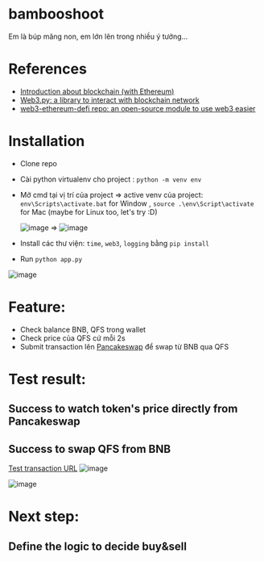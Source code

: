# bambooshoot
Em là búp măng non, em lớn lên trong nhiều ý tưởng...

# References
- [Introduction about blockchain (with Ethereum)](https://snakecharmers.ethereum.org/a-developers-guide-to-ethereum-pt-1/)
- [Web3.py: a library to interact with blockchain network](https://web3py.readthedocs.io/en/stable/)
- [web3-ethereum-defi repo: an open-source module to use web3 easier](https://github.com/tradingstrategy-ai/web3-ethereum-defi?tab=readme-ov-file)
  
# Installation 
- Clone repo
- Cài python virtualenv cho project : `python -m venv env`
- Mở cmd tại vị trí của project => active venv của project: `env\Scripts\activate.bat` for Window , `source .\env\Script\activate` for Mac (maybe for Linux too, let's try :D)
  
  ![image](https://github.com/user-attachments/assets/d0b75edb-23cf-4396-9733-9b70373e5eac) =>  ![image](https://github.com/user-attachments/assets/de89694b-e148-4956-ac54-60ac79cc18fb)


- Install các thư viện: `time`, `web3`, `logging` bằng `pip install`
- Run `python app.py`


![image](https://github.com/user-attachments/assets/a56e9ee6-cedb-4992-a069-a30a49bd7bc5)



# Feature: 
- Check balance BNB, QFS trong wallet
- Check price của QFS cứ mỗi 2s
- Submit transaction lên [Pancakeswap](https://pancakeswap.finance/swap?outputCurrency=0xab737e248D3c088bdF093e0a28171CE35920F91b&chainId=56) để swap từ BNB qua QFS
  
# Test result: 
## Success to watch token's price directly from Pancakeswap
## Success to swap QFS from BNB
[Test transaction URL](https://bscscan.com/tx/0xd019810eeddd9f9fb78b2a454d765a58cc06dcbbdf192a32b51b694a0953033d)
![image](https://github.com/user-attachments/assets/27e24778-2df8-45e6-a4dd-4d4d64540ce3)

![image](https://github.com/user-attachments/assets/9de88179-eecf-43ed-97e4-3f9c654ba6a0)

# Next step:
## Define the logic to decide buy&sell
